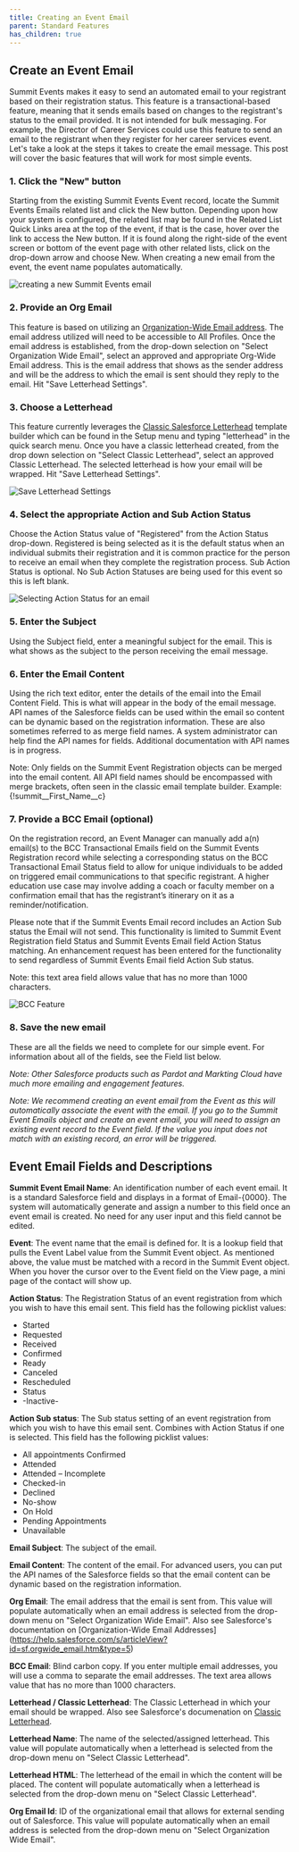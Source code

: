 ```yaml
---
title: Creating an Event Email
parent: Standard Features
has_children: true
---
```



## Create an Event Email
Summit Events makes it easy to send an automated email to your registrant based on their registration status. This feature is a transactional-based feature, meaning that it sends emails based on changes to the registrant's status to the email provided. It is not intended for bulk messaging.  For example, the Director of Career Services could use this feature to send an email to the registrant when they register for her career services event.  Let's take a look at the steps it takes to create the email message.  This post will cover the basic features that will work for most simple events.  

### 1. Click the "New" button

Starting from the existing Summit Events Event record, locate the Summit Events Emails related list and click the New button.  Depending upon how your system is configured, the related list may be found in the Related List Quick Links area at the top of the event, if that is the case, hover over the link to access the New button.  If it is found along the right-side of the event screen or bottom of the event page with other related lists, click on the drop-down arrow and choose New. When creating a new email from the event, the event name populates automatically.

![creating a new Summit Events email](../images/create-new-SEA-email.png)

### 2. Provide an Org Email

This feature is based on utilizing an [Organization-Wide Email address](https://help.salesforce.com/s/articleView?id=sf.orgwide_email.htm&type=5). The email address utilized will need to be accessible to All Profiles. Once the email address is established, from the drop-down selection on "Select Organization Wide Email", select an approved and appropriate Org-Wide Email address. This is the email address that shows as the sender address and will be the address to which the email is sent should they reply to the email. Hit "Save Letterhead Settings".

### 3. Choose a Letterhead

This feature currently leverages the [Classic Salesforce Letterhead](https://help.salesforce.com/s/articleView?id=sf.creating_letterheads.htm&type=5) template builder which can be found in the Setup menu and typing "letterhead" in the quick search menu. Once you have a classic letterhead created, from the drop down selection on "Select Classic Letterhead", select an approved Classic Letterhead. The selected letterhead is how your email will be wrapped. Hit "Save Letterhead Settings".

![Save Letterhead Settings](../images/save-letterhead.png)

### 4. Select the appropriate Action and Sub Action Status

Choose the Action Status value of "Registered" from the Action Status drop-down. Registered is being selected as it is the default status when an individual submits their registration and it is common practice for the person to receive an email when they complete the registration process. Sub Action Status is optional.  No Sub Action Statuses are being used for this event so this is left blank.

![Selecting Action Status for an email](../images/registered-status.png)

### 5. Enter the Subject

Using the Subject field, enter a meaningful subject for the email. This is what shows as the subject to the person receiving the email message.

### 6. Enter the Email Content

Using the rich text editor, enter the details of the email into the Email Content Field.  This is what will appear in the body of the email message.  API names of the Salesforce fields can be used within the email so content can be dynamic based on the registration information. These are also sometimes referred to as merge field names.  A system administrator can help find the API names for fields. Additional documentation with API names is in progress. 

Note: Only fields on the Summit Event Registration objects can be merged into the email content. All API field names should be encompassed with merge brackets, often seen in the classic email template builder. Example: {!summit__First_Name__c} 

### 7. Provide a BCC Email (optional)

On the registration record, an Event Manager can manually add a(n) email(s) to the BCC Transactional Emails field on the Summit Events Registration record while selecting a corresponding status on the BCC Transactional Email Status field to allow for unique individuals to be added on triggered email communications to that specific registrant. A higher education use case may involve adding a coach or faculty member on a confirmation email that has the registrant’s itinerary on it as a reminder/notification.

Please note that if the Summit Events Email record includes an Action Sub status the Email will not send. This functionality is limited to Summit Event Registration field Status and Summit Events Email field Action Status matching. An enhancement request has been entered for the functionality to send regardless of Summit Events Email field Action Sub status.

Note: this text area field allows value that has no more than 1000 characters. 

![BCC Feature](../images/BCCFeature.png)


### 8. Save the new email

These are all the fields we need to complete for our simple event.  For information about all of the fields, see the Field list below.

*Note: Other Salesforce products such as Pardot and Markting Cloud have much more emailing and engagement features.*
  
*Note: We recommend creating an event email from the Event as this will automatically associate the event with the email. If you go to the Summit Event Emails object and create an event email, you will need to assign an existing event record to the Event field. If the value you input does not match with an existing record, an error will be triggered.*



## Event Email Fields and Descriptions

**Summit  Event Email Name**: An identification number of each event email. It is a standard Salesforce field and displays in a format of Email-{0000}. The system will automatically generate and assign a number to this field once an event email is created. No need for any user input and this field cannot be edited.

**Event**: The event name that the email is defined for. It is a lookup field that pulls the Event Label value from the Summit Event object. As mentioned above, the value must be matched with a record in the Summit Event object. When you hover the cursor over to the Event field on the View page, a mini page of the contact will show up. 
 
**Action Status**: The Registration Status of an event registration from which you wish to have this email sent. 
This field has the following picklist values:
* Started 
* Requested
* Received
* Confirmed
* Ready
* Canceled
* Rescheduled
* Status
* -Inactive-

**Action Sub status**: The Sub status setting of an event registration from which you wish to have this email sent. Combines with Action Status if one is selected.
This field has the following picklist values:
* All appointments Confirmed
* Attended
* Attended – Incomplete
* Checked-in
* Declined
* No-show
* On Hold
* Pending Appointments
* Unavailable

**Email Subject**: The subject of the email.

**Email Content**: The content of the email. For advanced users, you can put the API names of the Salesforce fields so that the email content can be dynamic based on the registration information. 

**Org Email**: The email address that the email is sent from. This value will populate automatically when an email address is selected from the drop-down menu on "Select Organization Wide Email".  Also see Salesforce's documentation on [Organization-Wide Email Addresses] (https://help.salesforce.com/s/articleView?id=sf.orgwide_email.htm&type=5)

**BCC Email**: Blind carbon copy. If you enter multiple email addresses, you will use a comma to separate the email addresses. The text area allows value that has no more than 1000 characters. 

**Letterhead / Classic Letterhead**: The Classic Letterhead in which your email should be wrapped. Also see Salesforce's documenation on [Classic Letterhead](https://help.salesforce.com/s/articleView?id=sf.creating_letterheads.htm&type=5).

**Letterhead Name**: The name of the selected/assigned letterhead. This value will populate automatically when a letterhead is selected from the drop-down menu on "Select Classic Letterhead".

**Letterhead HTML**: The letterhead of the email in which the content will be placed. The content will populate automatically when a letterhead is selected from the drop-down menu on "Select Classic Letterhead".

**Org Email Id**: ID of the organizational email that allows for external sending out of Salesforce. This value will populate automatically when an email address is selected from the drop-down menu on "Select Organization Wide Email".



